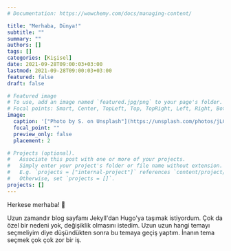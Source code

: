 ```yaml
---
# Documentation: https://wowchemy.com/docs/managing-content/

title: "Merhaba, Dünya!"
subtitle: ""
summary: ""
authors: []
tags: []
categories: [Kişisel]
date: 2021-09-28T09:00:03+03:00
lastmod: 2021-09-28T09:00:03+03:00
featured: false
draft: false

# Featured image
# To use, add an image named `featured.jpg/png` to your page's folder.
# Focal points: Smart, Center, TopLeft, Top, TopRight, Left, Right, BottomLeft, Bottom, BottomRight.
image:
  caption: '["Photo by S. on Unsplash"](https://unsplash.com/photos/jLCJF_nmd70)'
  focal_point: ""
  preview_only: false
  placement: 2

# Projects (optional).
#   Associate this post with one or more of your projects.
#   Simply enter your project's folder or file name without extension.
#   E.g. `projects = ["internal-project"]` references `content/project/deep-learning/index.md`.
#   Otherwise, set `projects = []`.
projects: []
---
```


Herkese merhaba! 👋

Uzun zamandır blog sayfamı Jekyll'dan Hugo'ya taşımak istiyordum. Çok da özel bir nedeni yok, değişiklik olmasını istedim.
Uzun uzun hangi temayı seçmeliyim diye düşündükten sonra bu temaya geçiş yaptım. İnanın tema seçmek çok çok zor bir iş.
